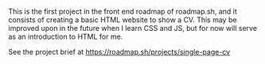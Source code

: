 This is the first project in the front end roadmap of roadmap.sh, and it consists of creating a basic HTML website to show a CV. This may be improved upon in the future when I learn CSS and JS, but for now will serve as an introduction to HTML for me.

See the project brief at https://roadmap.sh/projects/single-page-cv
